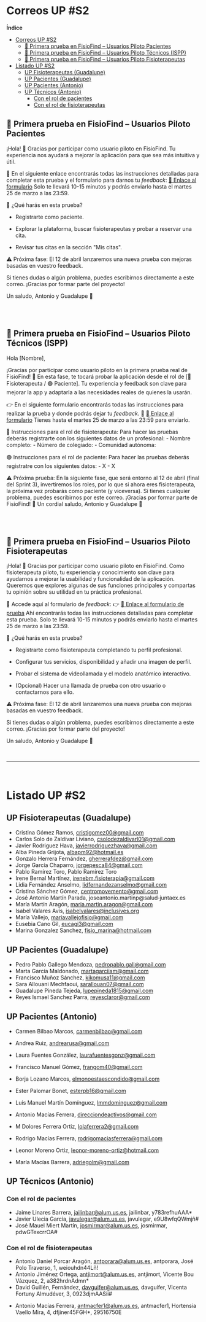 # Correos UP #S2

**Índice**

- [Correos UP #S2](#correos-up-s2)
	- [🏥 Primera prueba en FisioFind – Usuarios Piloto Pacientes](#-primera-prueba-en-fisiofind--usuarios-piloto-pacientes)
	- [🏥 Primera prueba en FisioFind – Usuarios Piloto Técnicos (ISPP)](#-primera-prueba-en-fisiofind--usuarios-piloto-técnicos-ispp)
	- [🏥 Primera prueba en FisioFind – Usuarios Piloto Fisioterapeutas](#-primera-prueba-en-fisiofind--usuarios-piloto-fisioterapeutas)
- [Listado UP #S2](#listado-up-s2)
	- [UP Fisioterapeutas (Guadalupe)](#up-fisioterapeutas-guadalupe)
	- [UP Pacientes (Guadalupe)](#up-pacientes-guadalupe)
	- [UP Pacientes (Antonio)](#up-pacientes-antonio)
	- [UP Técnicos (Antonio)](#up-técnicos-antonio)
		- [Con el rol de pacientes](#con-el-rol-de-pacientes)
		- [Con el rol de fisioterapeutas](#con-el-rol-de-fisioterapeutas)


## 🏥 Primera prueba en FisioFind – Usuarios Piloto Pacientes
¡Hola! 👋 Gracias por participar como usuario piloto en FisioFind.
Tu experiencia nos ayudará a mejorar la aplicación para que sea más intuitiva y útil.

📝 En el siguiente enlace encontrarás todas las instrucciones detalladas para completar esta prueba y el formulario para darnos tu *feedback*: [🔗 Enlace al formulario](https://forms.gle/U1tcSJGVdjt3x9hz5)
Solo te llevará 10-15 minutos y podrás enviarlo hasta el martes 25 de marzo a las 23:59.

🔄 ¿Qué harás en esta prueba?

- Registrarte como paciente.

- Explorar la plataforma, buscar fisioterapeutas y probar a reservar una cita.

- Revisar tus citas en la sección "Mis citas".

⚠️ Próxima fase:
El 12 de abril lanzaremos una nueva prueba con mejoras basadas en vuestro feedback.

Si tienes dudas o algún problema, puedes escribirnos directamente a este correo.
¡Gracias por formar parte del proyecto!

Un saludo,
Antonio y Guadalupe 💙

<br>
<br>

## 🏥 Primera prueba en FisioFind – Usuarios Piloto Técnicos (ISPP)

Hola [Nombre],

¡Gracias por participar como usuario piloto en la primera prueba real de FisioFind! 🎉
En esta fase, te tocará probar la aplicación desde el rol de [🔵 Fisioterapeuta / 🟢 Paciente].
Tu experiencia y feedback son clave para mejorar la app y adaptarla a las necesidades reales de quienes la usarán.

👉 En el siguiente formulario encontrarás todas las instrucciones para realizar la prueba y donde podrás dejar tu *feedback*.
📝 [🔗 Enlace al formulario](https://forms.gle/yGZHmC9hpyGMwaGp9)
Tienes hasta el martes 25 de marzo a las 23:59 para enviarlo.

🔵 Instrucciones para el rol de fisioterapeuta:
	Para hacer las pruebas deberás registrarte con los siguientes datos de un profesional:
        - Nombre completo:
        - Número de colegiado:
        - Comunidad autónoma: 

🟢 Instrucciones para el rol de paciente:
	Para hacer las pruebas deberás registratre con los siguientes datos:
        - X
        - X
        
⚠️ Próxima prueba: 
En la siguiente fase, que será entorno al 12 de abril (final del Sprint 3), invertiremos los roles, por lo que si ahora eres fisioterapeuta, la próxima vez probarás como paciente (y viceversa).
Si tienes cualquier problema, puedes escribirnos por este correo. ¡Gracias por formar parte de FisioFind! 🙌
Un cordial saludo,
Antonio y Guadalupe 💙

<br>
<br>

## 🏥 Primera prueba en FisioFind – Usuarios Piloto Fisioterapeutas

¡Hola! 👋 Gracias por participar como usuario piloto en FisioFind.
Como fisioterapeuta piloto, tu experiencia y conocimiento son clave para ayudarnos a mejorar la usabilidad y funcionalidad de la aplicación. Queremos que explores algunas de sus funciones principales y compartas tu opinión sobre su utilidad en tu práctica profesional.

📝 Accede aquí al formulario de *feedback*:
👉 [🔗 Enlace al formulario de prueba](https://forms.gle/mnhdQarZ5fUqJAjL6)
Ahí encontrarás todas las instrucciones detalladas para completar esta prueba.
Solo te llevará 10-15 minutos y podrás enviarlo hasta el martes 25 de marzo a las 23:59.

🔄 ¿Qué harás en esta prueba?

- Registrarte como fisioterapeuta completando tu perfil profesional.

- Configurar tus servicios, disponibilidad y añadir una imagen de perfil.

- Probar el sistema de videollamada y el modelo anatómico interactivo.

- (Opcional) Hacer una llamada de prueba con otro usuario o contactarnos para ello.

⚠️ Próxima fase:
El 12 de abril lanzaremos una nueva prueba con mejoras basadas en vuestro feedback.

Si tienes dudas o algún problema, puedes escribirnos directamente a este correo.
¡Gracias por formar parte del proyecto!

Un saludo,
Antonio y Guadalupe 💙

<br>
<hr>
<br>


# Listado UP #S2
## UP Fisioterapeutas (Guadalupe)
- Cristina Gómez Ramos, cristigomez00@gmail.com
- Carlos Solo de Zaldívar Liviano, csolodezaldivarl01@gmail.com
- Javier Rodriguez Hava, javierrodriguezhava@gmail.com
- Alba Pineda Grijota, albapm92@hotmail.es
- Gonzalo Herrera Fernández, gherrerafdez@gmail.com
- Jorge García Chaparro, jorgepesca84@gmail.com
- Pablo Ramírez Toro, Pablo Ramírez Toro
- Irene Bernal Martínez, irenebm.fisioterapia@gmail.com
- Lidia Fernández Anselmo, lidfernandezanselmo@gmail.com
- Cristina Sánchez Gómez, centromovemento@gmail.com
- José Antonio Martín Parada, joseantonio.martinp@salud‑juntaex.es
- María Martín Aragón, maria.martin.aragon@gmail.com
- Isabel Valares Avís, isabelvalares@inclusives.org
- María Vallejo, mariavallejofisio@gmail.com
- Eusebia Cano Gil, eucagi3@gmail.com
- Marina Gonzalez Sanchez, fisio_marina@hotmail.com

## UP Pacientes (Guadalupe)
- Pedro Pablo Gallego Mendoza, pedropablo.gall@gmail.com
- Marta García Maldonado, martagarciiam@gmail.com
- Francisco Muñoz Sánchez, kikomusa11@gmail.com
- Sara Allouani Mechfaoui, sarallouan07@gmail.com
- Guadalupe Pineda Tejeda, lupepineda1815@gmail.com
- Reyes Ismael Sanchez Parra, reyesclaror@gmail.com

## UP Pacientes (Antonio)
- Carmen Bilbao Marcos, carmenbilbao@gmail.com
- Andrea Ruiz, andrearusa@gmail.com
- Laura Fuentes González, laurafuentesgonz@gmail.com
- Francisco Manuel Gómez, frangom40@gmail.com
- Borja Lozano Marcos, elmonoestaescondido@gmail.com
- Ester Palomar Bonet, esterpb16@gmail.com

- Luis Manuel Martín Domínguez, lmmdominguez@gmail.com
- Antonio Macías Ferrera, direcciondeactivos@gmail.com
- M Dolores Ferrera Ortiz, lolaferrera2@gmail.com
- Rodrigo Macías Ferrera, rodrigomaciasferrera@gmail.com
- Leonor Moreno Ortiz, leonor-moreno-ortiz@hotmail.com
- María Macías Barrera, adriegolm@gmail.com

## UP Técnicos (Antonio)
### Con el rol de pacientes

- Jaime Linares Barrera, jailinbar@alum.us.es, jailinbar, y783refhuAAA*
- Javier Ulecia García, javulegar@alum.us.es, javulegar, e9U8wfqQWmjñ#
- José Mauel Miert Martín, josmirmar@alum.us.es, josmirmar, pdwGTexcrrOA#

### Con el rol de fisioterapeutas
- Antonio Daniel Porcar Aragón, antporara@alum.us.es, antporara, José Polo Traverso, 1, weiouhdn44Lñ!
- Antonio Jiménez Ortega, antjimort@alum.us.es, antjimort, Vicente Bou Vázquez, 2, a382hrdnAdmn*
- David Guillén, Fernández, davguifer@alum.us.es, davguifer, Vicenta Fortuny Almudéver, 3, 0923djmAASii#
* Antonio Macías Ferrera, antmacfer1@alum.us.es, antmacfer1, Hortensia Vaello Mira, 4, dfjiner45FGH*, 29516750E
